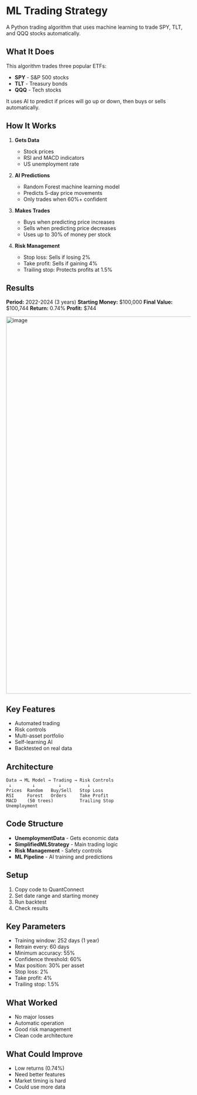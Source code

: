 # ML Trading Strategy

A Python trading algorithm that uses machine learning to trade SPY, TLT, and QQQ stocks automatically.

## What It Does

This algorithm trades three popular ETFs:
- **SPY** - S&P 500 stocks
- **TLT** - Treasury bonds  
- **QQQ** - Tech stocks

It uses AI to predict if prices will go up or down, then buys or sells automatically.

## How It Works

1. **Gets Data**
   - Stock prices
   - RSI and MACD indicators
   - US unemployment rate

2. **AI Predictions**
   - Random Forest machine learning model
   - Predicts 5-day price movements
   - Only trades when 60%+ confident

3. **Makes Trades**
   - Buys when predicting price increases
   - Sells when predicting price decreases
   - Uses up to 30% of money per stock

4. **Risk Management**
   - Stop loss: Sells if losing 2%
   - Take profit: Sells if gaining 4%
   - Trailing stop: Protects profits at 1.5%

## Results

**Period:** 2022-2024 (3 years)
**Starting Money:** $100,000
**Final Value:** $100,744
**Return:** 0.74%
**Profit:** $744

<img width="1868" height="1028" alt="image" src="https://github.com/user-attachments/assets/d7e46c9a-1967-43cd-9271-01ed92f3806f" />

## Key Features

- Automated trading
- Risk controls
- Multi-asset portfolio
- Self-learning AI
- Backtested on real data

## Architecture

```
Data → ML Model → Trading → Risk Controls
 ↓        ↓         ↓          ↓
Prices  Random   Buy/Sell   Stop Loss
RSI     Forest   Orders     Take Profit
MACD    (50 trees)          Trailing Stop
Unemployment
```

## Code Structure

- **UnemploymentData** - Gets economic data
- **SimplifiedMLStrategy** - Main trading logic
- **Risk Management** - Safety controls
- **ML Pipeline** - AI training and predictions

## Setup

1. Copy code to QuantConnect
2. Set date range and starting money
3. Run backtest
4. Check results

## Key Parameters

- Training window: 252 days (1 year)
- Retrain every: 60 days
- Minimum accuracy: 55%
- Confidence threshold: 60%
- Max position: 30% per asset
- Stop loss: 2%
- Take profit: 4%
- Trailing stop: 1.5%

## What Worked

- No major losses
- Automatic operation
- Good risk management
- Clean code architecture

## What Could Improve

- Low returns (0.74%)
- Need better features
- Market timing is hard
- Could use more data
